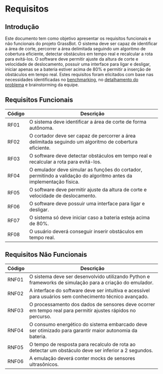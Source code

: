 # Requisitos

## Introdução
Este documento tem como objetivo apresentar os requisitos funcionais e não funcionais do projeto GrassBot. O sistema deve ser capaz de identificar a área de corte, percorrer a área delimitada seguindo um algoritmo de cobertura eficiente, detectar obstáculos em tempo real e recalcular a rota para evitá-los. O software deve permitir ajuste da altura de corte e velocidade de deslocamento, possuir uma interface para ligar e desligar, iniciar apenas se a bateria estiver acima de 80% e permitir a inserção de obstáculos em tempo real. Estes requisitos foram elicitados com base nas necessidades identificadas no [benchmarking](benchmark.md), no [detalhamento do problema](detalhamento.md) e brainstorming da equipe.

## Requisitos Funcionais
| Código  | Descrição |
|---------|------------------------------------------------------------------------------------------------|
| RF01 | O sistema deve identificar a área de corte de forma autônoma. |
| RF02 | O cortador deve ser capaz de percorrer a área delimitada seguindo um algoritmo de cobertura eficiente. |
| RF03 | O software deve detectar obstáculos em tempo real e recalcular a rota para evitá-los. |
| RF04 | O emulador deve simular as funções do cortador, permitindo a validação do algoritmo antes da implementação física. |
| RF05 | O software deve permitir ajuste da altura de corte e velocidade de deslocamento. |
| RF06 | O software deve possuir uma interface para ligar e desligar. |
| RF07 | O sistema só deve iniciar caso a bateria esteja acima de 80%. |
| RF08 | O usuário deverá conseguir inserir obstáculos em tempo real. |



## Requisitos Não Funcionais
| Código  | Descrição |
|---------|------------------------------------------------------------------------------------------------|
| RNF01 | O sistema deve ser desenvolvido utilizando Python e frameworks de simulação para a criação do emulador. |
| RNF02 | A interface do software deve ser intuitiva e acessível para usuários sem conhecimento técnico avançado. |
| RNF03 | O processamento dos dados de sensores deve ocorrer em tempo real para permitir ajustes rápidos no percurso. |
| RNF04 | O consumo energético do sistema embarcado deve ser otimizado para garantir maior autonomia da bateria. |
| RNF05 | O tempo de resposta para recalculo de rota ao detectar um obstáculo deve ser inferior a 2 segundos. |
| RNF06 | A emulação deverá conter mocks de sensores ultrasônicos. |